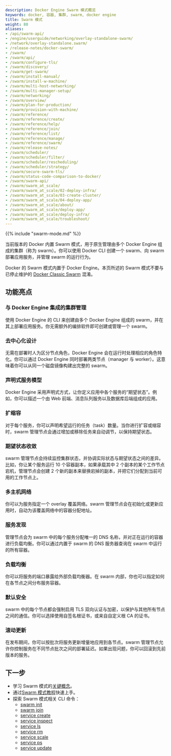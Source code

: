 ```yaml
---
description: Docker Engine Swarm 模式概览
keywords: docker, 容器, 集群, swarm, docker engine
title: Swarm 模式
weight: 80
aliases:
- /api/swarm-api/
- /engine/userguide/networking/overlay-standalone-swarm/
- /network/overlay-standalone.swarm/
- /release-notes/docker-swarm/
- /swarm/
- /swarm/api/
- /swarm/configure-tls/
- /swarm/discovery/
- /swarm/get-swarm/
- /swarm/install-manual/
- /swarm/install-w-machine/
- /swarm/multi-host-networking/
- /swarm/multi-manager-setup/
- /swarm/networking/
- /swarm/overview/
- /swarm/plan-for-production/
- /swarm/provision-with-machine/
- /swarm/reference/
- /swarm/reference/create/
- /swarm/reference/help/
- /swarm/reference/join/
- /swarm/reference/list/
- /swarm/reference/manage/
- /swarm/reference/swarm/
- /swarm/release-notes/
- /swarm/scheduler/
- /swarm/scheduler/filter/
- /swarm/scheduler/rescheduling/
- /swarm/scheduler/strategy/
- /swarm/secure-swarm-tls/
- /swarm/status-code-comparison-to-docker/
- /swarm/swarm-api/
- /swarm/swarm_at_scale/
- /swarm/swarm_at_scale/02-deploy-infra/
- /swarm/swarm_at_scale/03-create-cluster/
- /swarm/swarm_at_scale/04-deploy-app/
- /swarm/swarm_at_scale/about/
- /swarm/swarm_at_scale/deploy-app/
- /swarm/swarm_at_scale/deploy-infra/
- /swarm/swarm_at_scale/troubleshoot/
---
```


{{% include "swarm-mode.md" %}}

当前版本的 Docker 内置 Swarm 模式，用于原生管理由多个 Docker Engine 组成的集群（称为 swarm）。你可以使用 Docker CLI 创建一个 swarm、向 swarm 部署应用服务，并管理 swarm 的运行行为。

Docker 的 Swarm 模式内置于 Docker Engine。本页所述的 Swarm 模式不要与已停止维护的 [Docker Classic Swarm](https://github.com/docker/classicswarm) 混淆。

## 功能亮点

### 与 Docker Engine 集成的集群管理

使用 Docker Engine 的 CLI 来创建由多个 Docker Engine 组成的 swarm，并在其上部署应用服务。你无需额外的编排软件即可创建或管理一个 swarm。

### 去中心化设计

无需在部署时人为区分节点角色，Docker Engine 会在运行时处理相应的角色特化。你可以通过 Docker Engine 同时部署两类节点（manager 与 worker）。这意味着你可以从同一个磁盘镜像构建出完整的 swarm。

### 声明式服务模型

Docker Engine 采用声明式方式，让你定义应用中各个服务的“期望状态”。例如，你可以描述一个由 Web 前端、消息队列服务以及数据库后端组成的应用。

### 扩缩容

对于每个服务，你可以声明希望运行的任务（task）数量。当你进行扩容或缩容时，swarm 管理节点会通过增加或移除任务来自动调节，以保持期望状态。

### 期望状态收敛

swarm 管理节点会持续监控集群状态，并协调实际状态与期望状态之间的差异。比如，你让某个服务运行 10 个容器副本，如果承载其中 2 个副本的某个工作节点宕机，管理节点会创建 2 个新的副本来替换宕掉的副本，并把它们分配到当前可用的工作节点上。

### 多主机网络

你可以为服务指定一个 overlay 覆盖网络。swarm 管理节点会在初始化或更新应用时，自动为该覆盖网络中的容器分配地址。

### 服务发现

管理节点会为 swarm 中的每个服务分配唯一的 DNS 名称，并对正在运行的容器进行负载均衡。你可以通过内置于 swarm 的 DNS 服务器查询在 swarm 中运行的所有容器。

### 负载均衡

你可以将服务的端口暴露给外部负载均衡器。在 swarm 内部，你也可以指定如何在各节点之间分布服务容器。

### 默认安全

swarm 中的每个节点都会强制启用 TLS 双向认证与加密，以保护与其他所有节点之间的通信。你可以选择使用自签名根证书，或来自自定义根 CA 的证书。

### 滚动更新

在发布期间，你可以按批次将服务更新增量地应用到各节点。swarm 管理节点允许你控制服务在不同节点批次之间的部署延迟。如果出现问题，你可以回滚到先前版本的服务。

## 下一步

* 学习 Swarm 模式的[关键概念](key-concepts.md)。
* 通过[Swarm 模式教程](swarm-tutorial/_index.md)快速上手。
* 探索 Swarm 模式相关 CLI 命令：
  * [swarm init](/reference/cli/docker/swarm/init.md)
  * [swarm join](/reference/cli/docker/swarm/join.md)
  * [service create](/reference/cli/docker/service/create.md)
  * [service inspect](/reference/cli/docker/service/inspect.md)
  * [service ls](/reference/cli/docker/service/ls.md)
  * [service rm](/reference/cli/docker/service/rm.md)
  * [service scale](/reference/cli/docker/service/scale.md)
  * [service ps](/reference/cli/docker/service/ps.md)
  * [service update](/reference/cli/docker/service/update.md)
